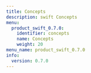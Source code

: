 ```yaml
---
title: Concepts
description: swift Concepts
menu:
  product_swift_0.7.0:
    identifier: concepts
    name: Concepts
    weight: 20
menu_name: product_swift_0.7.0
info:
  version: 0.7.0
---
```


